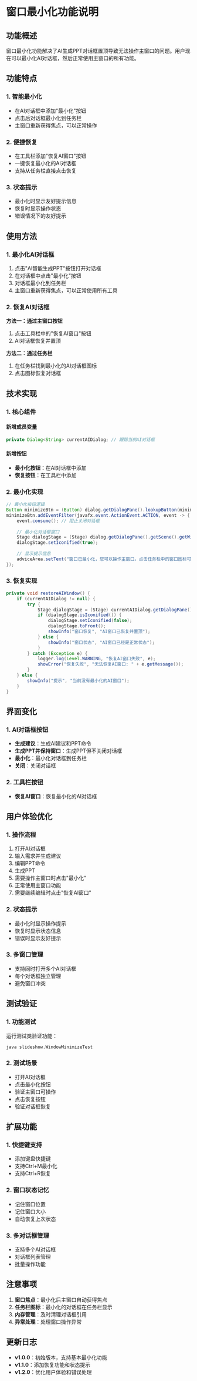 # 窗口最小化功能说明

## 功能概述

窗口最小化功能解决了AI生成PPT对话框置顶导致无法操作主窗口的问题。用户现在可以最小化AI对话框，然后正常使用主窗口的所有功能。

## 功能特点

### 1. 智能最小化
- 在AI对话框中添加"最小化"按钮
- 点击后对话框最小化到任务栏
- 主窗口重新获得焦点，可以正常操作

### 2. 便捷恢复
- 在工具栏添加"恢复AI窗口"按钮
- 一键恢复最小化的AI对话框
- 支持从任务栏直接点击恢复

### 3. 状态提示
- 最小化时显示友好提示信息
- 恢复时显示操作状态
- 错误情况下的友好提示

## 使用方法

### 1. 最小化AI对话框
1. 点击"AI智能生成PPT"按钮打开对话框
2. 在对话框中点击"最小化"按钮
3. 对话框最小化到任务栏
4. 主窗口重新获得焦点，可以正常使用所有工具

### 2. 恢复AI对话框
**方法一：通过主窗口按钮**
1. 点击工具栏中的"恢复AI窗口"按钮
2. AI对话框恢复并置顶

**方法二：通过任务栏**
1. 在任务栏找到最小化的AI对话框图标
2. 点击图标恢复对话框

## 技术实现

### 1. 核心组件

#### 新增成员变量
```java
private Dialog<String> currentAIDialog; // 跟踪当前AI对话框
```

#### 新增按钮
- **最小化按钮**：在AI对话框中添加
- **恢复按钮**：在工具栏中添加

### 2. 最小化实现
```java
// 最小化按钮逻辑
Button minimizeBtn = (Button) dialog.getDialogPane().lookupButton(minimizeBtnType);
minimizeBtn.addEventFilter(javafx.event.ActionEvent.ACTION, event -> {
    event.consume(); // 阻止关闭对话框
    
    // 最小化对话框窗口
    Stage dialogStage = (Stage) dialog.getDialogPane().getScene().getWindow();
    dialogStage.setIconified(true);
    
    // 显示提示信息
    adviceArea.setText("窗口已最小化，您可以操作主窗口。点击任务栏中的窗口图标可以恢复此窗口。");
});
```

### 3. 恢复实现
```java
private void restoreAIWindow() {
    if (currentAIDialog != null) {
        try {
            Stage dialogStage = (Stage) currentAIDialog.getDialogPane().getScene().getWindow();
            if (dialogStage.isIconified()) {
                dialogStage.setIconified(false);
                dialogStage.toFront();
                showInfo("窗口恢复", "AI窗口已恢复并置顶");
            } else {
                showInfo("窗口状态", "AI窗口已经是正常状态");
            }
        } catch (Exception e) {
            logger.log(Level.WARNING, "恢复AI窗口失败", e);
            showError("恢复失败", "无法恢复AI窗口: " + e.getMessage());
        }
    } else {
        showInfo("提示", "当前没有最小化的AI窗口");
    }
}
```

## 界面变化

### 1. AI对话框按钮
- **生成建议**：生成AI建议和PPT命令
- **生成PPT并保持窗口**：生成PPT但不关闭对话框
- **最小化**：最小化对话框到任务栏
- **关闭**：关闭对话框

### 2. 工具栏按钮
- **恢复AI窗口**：恢复最小化的AI对话框

## 用户体验优化

### 1. 操作流程
1. 打开AI对话框
2. 输入需求并生成建议
3. 编辑PPT命令
4. 生成PPT
5. 需要操作主窗口时点击"最小化"
6. 正常使用主窗口功能
7. 需要继续编辑时点击"恢复AI窗口"

### 2. 状态提示
- 最小化时显示操作提示
- 恢复时显示状态信息
- 错误时显示友好提示

### 3. 多窗口管理
- 支持同时打开多个AI对话框
- 每个对话框独立管理
- 避免窗口冲突

## 测试验证

### 1. 功能测试
运行测试类验证功能：
```bash
java slideshow.WindowMinimizeTest
```

### 2. 测试场景
- 打开AI对话框
- 点击最小化按钮
- 验证主窗口可操作
- 点击恢复按钮
- 验证对话框恢复

## 扩展功能

### 1. 快捷键支持
- 添加键盘快捷键
- 支持Ctrl+M最小化
- 支持Ctrl+R恢复

### 2. 窗口状态记忆
- 记住窗口位置
- 记住窗口大小
- 自动恢复上次状态

### 3. 多对话框管理
- 支持多个AI对话框
- 对话框列表管理
- 批量操作功能

## 注意事项

1. **窗口焦点**：最小化后主窗口自动获得焦点
2. **任务栏图标**：最小化的对话框在任务栏显示
3. **内存管理**：及时清理对话框引用
4. **异常处理**：处理窗口操作异常

## 更新日志

- **v1.0.0**：初始版本，支持基本最小化功能
- **v1.1.0**：添加恢复功能和状态提示
- **v1.2.0**：优化用户体验和错误处理 